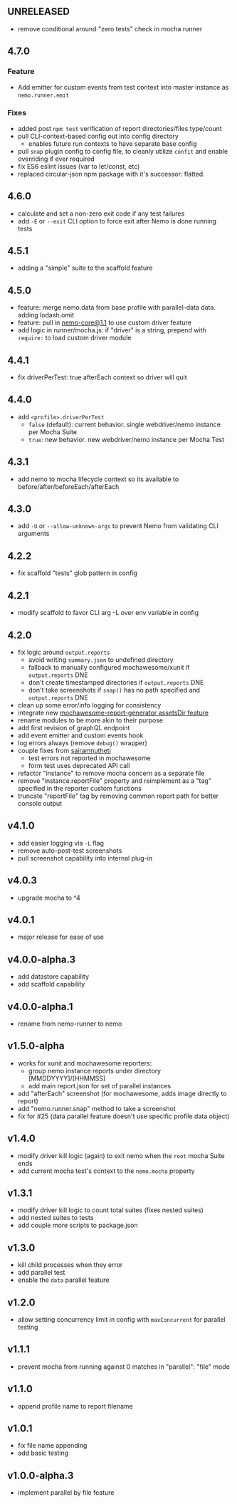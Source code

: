 ## UNRELEASED

- remove conditional around "zero tests" check in mocha runner

## 4.7.0

### Feature

- Add emitter for custom events from test context into master instance as `nemo.runner.emit`

### Fixes

- added post `npm test` verification of report directories/files type/count
- pull CLI-context-based config out into config directory
  - enables future run contexts to have separate base config
- pull `snap` plugin config to config file, to cleanly utilize `confit` and enable overriding if ever required
- fix ES6 eslint issues (var to let/const, etc)
- replaced circular-json npm package with it's successor: flatted.

## 4.6.0

- calculate and set a non-zero exit code if any test failures
- add `-E` or `--exit` CLI option to force exit after Nemo is done running tests

## 4.5.1

- adding a "simple" suite to the scaffold feature

## 4.5.0

- feature: merge nemo.data from base profile with parallel-data data. adding lodash.omit
- feature: pull in nemo-core@1.1 to use custom driver feature
- add logic in runner/mocha.js: if "driver" is a string, prepend with `require:` to load custom driver module

## 4.4.1

- fix driverPerTest: true afterEach context so driver will quit

## 4.4.0

- add `<profile>.driverPerTest`
  - `false` (default): current behavior. single webdriver/nemo instance per Mocha Suite
  - `true`: new behavior. new webdriver/nemo instance per Mocha Test

## 4.3.1

- add nemo to mocha lifecycle context so its available to before/after/beforeEach/afterEach

## 4.3.0

- add `-U` or `--allow-unknown-args` to prevent Nemo from validating CLI arguments

## 4.2.2

- fix scaffold "tests" glob pattern in config

## 4.2.1

- modify scaffold to favor CLI arg -L over env variable in config

## 4.2.0

- fix logic around `output.reports`
  - avoid writing `summary.json` to undefined directory
  - fallback to manually configured mochawesome/xunit if `output.reports` DNE
  - don't create timestamped directories if `output.reports` DNE
  - don't take screenshots if `snap()` has no path specified and `output.reports` DNE
- clean up some error/info logging for consistency
- integrate new [mochawesome-report-generator assetsDir feature](https://github.com/adamgruber/mochawesome-report-generator/blob/master/CHANGELOG.md#added-1)
- rename modules to be more akin to their purpose
- add first revision of graphQL endpoint
- add event emitter and custom events hook
- log errors always (remove `debug()` wrapper)
- couple fixes from [sairamnutheti](https://github.com/sairamnutheti)
  - test errors not reported in mochawesome
  - form test uses deprecated API call
- refactor "instance" to remove mocha concern as a separate file
- remove "instance.reportFile" property and reimplement as a "tag" specified in the reporter custom functions
- truncate "reportFile" tag by removing common report path for better console output

## v4.1.0

- add easier logging via `-L` flag
- remove auto-post-test screenshots
- pull screenshot capability into internal plug-in

## v4.0.3

- upgrade mocha to ^4

## v4.0.1

- major release for ease of use

## v4.0.0-alpha.3

- add datastore capability
- add scaffold capability

## v4.0.0-alpha.1

- rename from nemo-runner to nemo

## v1.5.0-alpha

- works for xunit and mochawesome reporters:
  - group nemo instance reports under directory [MMDDYYYY]/[HHMMSS]
  - add main report.json for set of parallel instances
- add "afterEach" screenshot (for mochawesome, adds image directly to report)
- add "nemo.runner.snap" method to take a screenshot
- fix for #25 (data parallel feature doesn't use specific profile data object)

## v1.4.0

- modify driver kill logic (again) to exit nemo when the `root` mocha Suite ends
- add current mocha test's context to the `nemo.mocha` property

## v1.3.1

- modify driver kill logic to count total suites (fixes nested suites)
- add nested suites to tests
- add couple more scripts to package.json

## v1.3.0

- kill child processes when they error
- add parallel test
- enable the `data` parallel feature

## v1.2.0

- allow setting concurrency limit in config with `maxConcurrent` for parallel testing

## v1.1.1

- prevent mocha from running against 0 matches in "parallel": "file" mode

## v1.1.0

- append profile name to report filename

## v1.0.1

- fix file name appending
- add basic testing

## v1.0.0-alpha.3

- implement parallel by file feature
